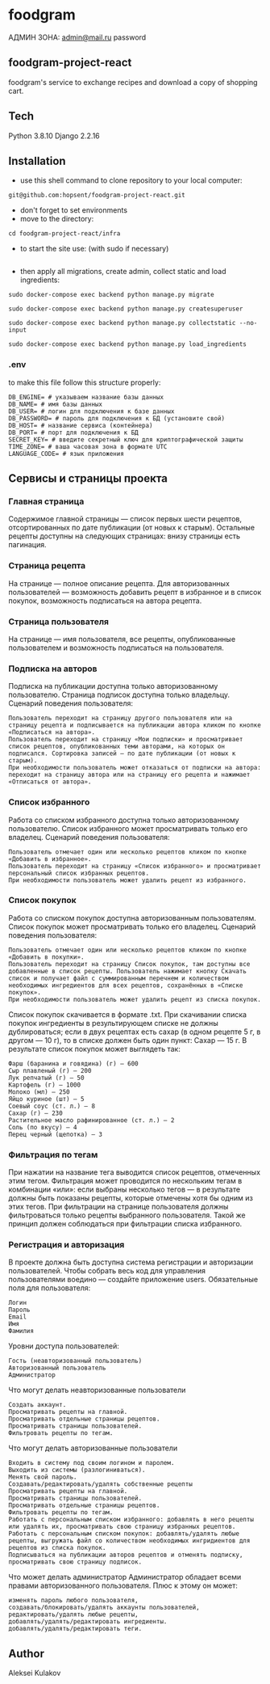 # foodgram
АДМИН ЗОНА:
admin@mail.ru
password
## foodgram-project-react
foodgram's service to exchange recipes and download a copy of shopping cart.
## Tech
Python 3.8.10
Django 2.2.16
## Installation
- use this shell command to clone repository to your local computer:
```
git@github.com:hopsent/foodgram-project-react.git
```
- don't forget to set environments
- move to the directory:
```
cd foodgram-project-react/infra
```
- to start the site use: (with sudo if necessary)
```
```
- then apply all migrations, create admin, collect static and load ingredients:
```
sudo docker-compose exec backend python manage.py migrate
```
```
sudo docker-compose exec backend python manage.py createsuperuser
```
```
sudo docker-compose exec backend python manage.py collectstatic --no-input
```
```
sudo docker-compose exec backend python manage.py load_ingredients
```
### .env
to make this file follow this structure properly:
```
DB_ENGINE= # указываем название базы данных
DB_NAME= # имя базы данных
DB_USER= # логин для подключения к базе данных
DB_PASSWORD= # пароль для подключения к БД (установите свой)
DB_HOST= # название сервиса (контейнера)
DB_PORT= # порт для подключения к БД
SECRET_KEY= # введите секретный ключ для криптографической защиты
TIME_ZONE= # ваша часовая зона в формате UTC
LANGUAGE_CODE= # язык приложения
```
## Сервисы и страницы проекта

### Главная страница
Содержимое главной страницы — список первых шести рецептов, отсортированных по дате публикации (от новых к старым). Остальные рецепты доступны на следующих страницах: внизу страницы есть пагинация.
### Страница рецепта
На странице — полное описание рецепта. Для авторизованных пользователей — возможность добавить рецепт в избранное и в список покупок, возможность подписаться на автора рецепта.
### Страница пользователя
На странице — имя пользователя, все рецепты, опубликованные пользователем и возможность подписаться на пользователя.
### Подписка на авторов
Подписка на публикации доступна только авторизованному пользователю. Страница подписок доступна только владельцу.
Сценарий поведения пользователя:

    Пользователь переходит на страницу другого пользователя или на страницу рецепта и подписывается на публикации автора кликом по кнопке «Подписаться на автора».
    Пользователь переходит на страницу «Мои подписки» и просматривает список рецептов, опубликованных теми авторами, на которых он подписался. Сортировка записей — по дате публикации (от новых к старым).
    При необходимости пользователь может отказаться от подписки на автора: переходит на страницу автора или на страницу его рецепта и нажимает «Отписаться от автора».

### Список избранного
Работа со списком избранного доступна только авторизованному пользователю. Список избранного может просматривать только его владелец.
Сценарий поведения пользователя:

    Пользователь отмечает один или несколько рецептов кликом по кнопке «Добавить в избранное».
    Пользователь переходит на страницу «Список избранного» и просматривает персональный список избранных рецептов.
    При необходимости пользователь может удалить рецепт из избранного.

### Список покупок
Работа со списком покупок доступна авторизованным пользователям. Список покупок может просматривать только его владелец.
Сценарий поведения пользователя:

    Пользователь отмечает один или несколько рецептов кликом по кнопке «Добавить в покупки».
    Пользователь переходит на страницу Список покупок, там доступны все добавленные в список рецепты. Пользователь нажимает кнопку Скачать список и получает файл с суммированным перечнем и количеством необходимых ингредиентов для всех рецептов, сохранённых в «Списке покупок».
    При необходимости пользователь может удалить рецепт из списка покупок.

Список покупок скачивается в формате .txt.
При скачивании списка покупок ингредиенты в результирующем списке не должны дублироваться; если в двух рецептах есть сахар (в одном рецепте 5 г, в другом — 10 г), то в списке должен быть один пункт: Сахар — 15 г.
В результате список покупок может выглядеть так:

    Фарш (баранина и говядина) (г) — 600
    Сыр плавленый (г) — 200
    Лук репчатый (г) — 50
    Картофель (г) — 1000
    Молоко (мл) — 250
    Яйцо куриное (шт) — 5
    Соевый соус (ст. л.) — 8
    Сахар (г) — 230
    Растительное масло рафинированное (ст. л.) — 2
    Соль (по вкусу) — 4
    Перец черный (щепотка) — 3

### Фильтрация по тегам
При нажатии на название тега выводится список рецептов, отмеченных этим тегом. Фильтрация может проводится по нескольким тегам в комбинации «или»: если выбраны несколько тегов — в результате должны быть показаны рецепты, которые отмечены хотя бы одним из этих тегов.
При фильтрации на странице пользователя должны фильтроваться только рецепты выбранного пользователя. Такой же принцип должен соблюдаться при фильтрации списка избранного.
### Регистрация и авторизация
В проекте должна быть доступна система регистрации и авторизации пользователей. Чтобы собрать весь код для управления пользователями воедино — создайте приложение users.
Обязательные поля для пользователя:

    Логин
    Пароль
    Email
    Имя
    Фамилия

Уровни доступа пользователей:

    Гость (неавторизованный пользователь)
    Авторизованный пользователь
    Администратор

Что могут делать неавторизованные пользователи

    Создать аккаунт.
    Просматривать рецепты на главной.
    Просматривать отдельные страницы рецептов.
    Просматривать страницы пользователей.
    Фильтровать рецепты по тегам.

Что могут делать авторизованные пользователи

    Входить в систему под своим логином и паролем.
    Выходить из системы (разлогиниваться).
    Менять свой пароль.
    Создавать/редактировать/удалять собственные рецепты
    Просматривать рецепты на главной.
    Просматривать страницы пользователей.
    Просматривать отдельные страницы рецептов.
    Фильтровать рецепты по тегам.
    Работать с персональным списком избранного: добавлять в него рецепты или удалять их, просматривать свою страницу избранных рецептов.
    Работать с персональным списком покупок: добавлять/удалять любые рецепты, выгружать файл со количеством необходимых ингридиентов для рецептов из списка покупок.
    Подписываться на публикации авторов рецептов и отменять подписку, просматривать свою страницу подписок.

Что может делать администратор
Администратор обладает всеми правами авторизованного пользователя.
Плюс к этому он может:

    изменять пароль любого пользователя,
    создавать/блокировать/удалять аккаунты пользователей,
    редактировать/удалять любые рецепты,
    добавлять/удалять/редактировать ингредиенты.
    добавлять/удалять/редактировать теги.

## Author
Aleksei Kulakov
